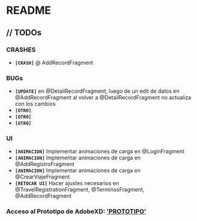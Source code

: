 # README



## // TODOs

### CRASHES

* **`[CRASH]`** @ AddRecordFragment

### BUGs
- **`[UPDATE]`** en @DetailRecordFragment, luego de un edit de datos en @AddRecordFragment al volver a @DetailRecordFragment no actualiza con los cambios
- **`[OTRO]`** 
- **`[OTRO]`** 
- **`[OTRO]`** 

### UI

* **`[ANIMACION]`**  Implementar animaciones de carga en @LoginFragment
* **`[ANIMACION]`**  Implementar animaciones de carga en @AddRegistroFragment
* **`[ANIMACION]`**  Implementar animaciones de carga en @CrearViajeFragment
* **`[RETOCAR UI]`** Hacer ajustes necesarios en @TravelRegistrationFragment, @TerminosFragment, @AddRecordFragment


### Acceso al Prototipo de AdobeXD: ['PROTOTIPO'](https://xd.adobe.com/spec/8f2500a1-0b7e-4df0-5878-380707b12418-f914/screen/7e1ee5ac-8bc4-407d-8c55-fa88f8ba79f1/01-LOGIN)